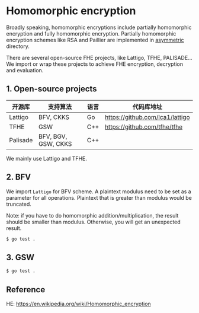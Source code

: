 # Homomorphic encryption 
Broadly speaking, homomorphic encryptions include partially homomorphic encryption and fully homomorphic encryption. 
Partially homomorphic encryption schemes like RSA and Paillier are implemented in [asymmetric](../../asymmetric) directory.

There are several open-source FHE projects, like Lattigo, TFHE, PALISADE... 
We import or wrap these projects to achieve FHE encryption, decryption and evaluation.

## 1. Open-source projects
| 开源库     | 支持算法    |   语言   | 代码库地址 |
| --------- | -------   | -------- | ------ |
| Lattigo   | BFV, CKKS | Go       | https://github.com/lca1/lattigo | 
| TFHE      | GSW       | C++      | https://github.com/tfhe/tfhe | 
| Palisade  | BFV, BGV, GSW, CKKS  | C++  |  |  

We mainly use Lattigo and TFHE.

## 2. BFV
We import `Lattigo` for BFV scheme. 
A plaintext modulus need to be set as a parameter for all operations. 
Plaintext that is greater than modulus would be truncated.

Note: if you have to do homomorphic addition/multiplication, the result should be smaller than modulus. 
Otherwise, you will get an unexpected result.
	
```bash
$ go test .
```

## 3. GSW
```bash
$ go test .
```

## Reference
HE: https://en.wikipedia.org/wiki/Homomorphic_encryption

